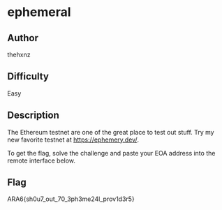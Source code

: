 # ephemeral

## Author

thehxnz

## Difficulty

Easy

## Description

The Ethereum testnet are one of the great place to test out stuff. Try my new favorite testnet at https://ephemery.dev/.

To get the flag, solve the challenge and paste your EOA address into the remote interface below.

## Flag

ARA6{sh0u7_out_70_3ph3me24l_prov1d3r5}